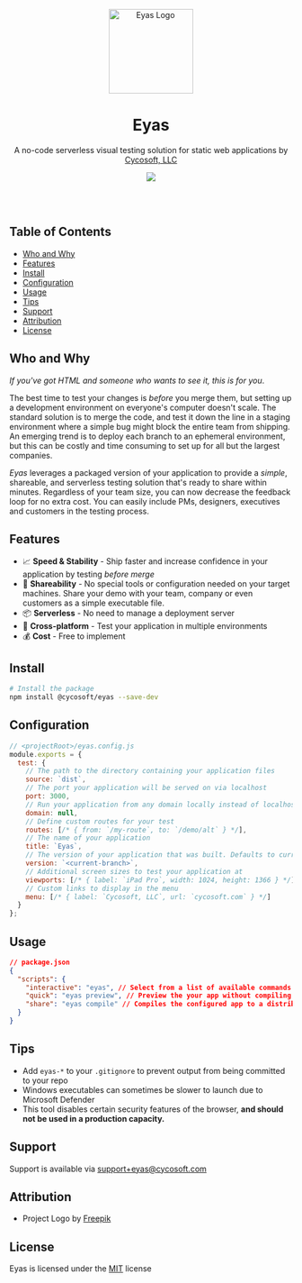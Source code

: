 <p align="center">
	<a href="https://cycosoft.com/">
		<img src="./dist/eyas-assets/eyas-logo.png" alt="Eyas Logo" width="150px" height="150px">
	</a>
</p>

<div align="center">
  <h1>Eyas</h1>
</div>
<p align="center">A no-code serverless visual testing solution for static web applications by <a href="https://cycosoft.com">Cycosoft, LLC</a></p>

<p align="center">
<img src="https://img.shields.io/npm/v/@cycosoft/eyas?color=6988e6&label=version">
</p>

<br />
<br />

## Table of Contents

- [Who and Why](#who-and-why)
- [Features](#features)
- [Install](#install)
- [Configuration](#configuration)
- [Usage](#usage)
- [Tips](#tips)
- [Support](#support)
- [Attribution](#attribution)
- [License](#license)

## Who and Why

_If you've got HTML and someone who wants to see it, this is for you_.

The best time to test your changes is _before_ you merge them, but setting up a development environment on everyone's computer doesn't scale. The standard solution is to merge the code, and test it down the line in a staging environment where a simple bug might block the entire team from shipping. An emerging trend is to deploy each branch to an ephemeral environment, but this can be costly and time consuming to set up for all but the largest companies.

_Eyas_ leverages a packaged version of your application to provide a _simple_, shareable, and serverless testing solution that's ready to share within minutes. Regardless of your team size, you can now decrease the feedback loop for no extra cost. You can easily include PMs, designers, executives and customers in the testing process.

## Features

- 📈 **Speed & Stability** - Ship faster and increase confidence in your application by testing _before merge_
- 🤝 **Shareability** - No special tools or configuration needed on your target machines. Share your demo with your team, company or even customers as a simple executable file.
- 📦 **Serverless** - No need to manage a deployment server
- 🔗 **Cross-platform** - Test your application in multiple environments
- 💰 **Cost** - Free to implement

## Install

```bash
# Install the package
npm install @cycosoft/eyas --save-dev
```

## Configuration

```js
// <projectRoot>/eyas.config.js
module.exports = {
  test: {
    // The path to the directory containing your application files
    source: `dist`,
    // The port your application will be served on via localhost
    port: 3000,
    // Run your application from any domain locally instead of localhost
    domain: null,
    // Define custom routes for your test
    routes: [/* { from: `/my-route`, to: `/demo/alt` } */],
    // The name of your application
    title: `Eyas`,
    // The version of your application that was built. Defaults to current branch name.
    version: `<current-branch>`,
    // Additional screen sizes to test your application at
    viewports: [/* { label: `iPad Pro`, width: 1024, height: 1366 } */],
    // Custom links to display in the menu
    menu: [/* { label: `Cycosoft, LLC`, url: `cycosoft.com` } */]
  }
};
```

## Usage

```json
// package.json
{
  "scripts": {
    "interactive": "eyas", // Select from a list of available commands
    "quick": "eyas preview", // Preview the your app without compiling
    "share": "eyas compile" // Compiles the configured app to a distributable
  }
}
```

## Tips

- Add `eyas-*` to your `.gitignore` to prevent output from being committed to your repo
- Windows executables can sometimes be slower to launch due to Microsoft Defender
- This tool disables certain security features of the browser, **and should not be used in a production capacity.**

## Support

Support is available via <support+eyas@cycosoft.com>

## Attribution

- Project Logo by [Freepik](https://www.freepik.com/free-vector/eagle-logo-design-template_45007164.htm)

## License

Eyas is licensed under the [MIT](LICENSE.TXT) license